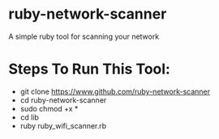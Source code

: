 # ruby-network-scanner
A simple ruby tool for scanning your network

# Steps To Run This Tool:
- git clone https://www.github.com/ruby-network-scanner
- cd ruby-network-scanner
- sudo chmod +x *
- cd lib
- ruby ruby_wifi_scanner.rb
